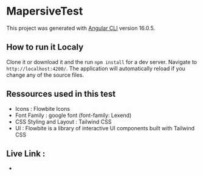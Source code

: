 # MapersiveTest

This project was generated with [Angular CLI](https://github.com/angular/angular-cli) version 16.0.5.

## How to run it Localy

Clone it or download it and the run `npm install` for a dev server. Navigate to `http://localhost:4200/`. The application will automatically reload if you change any of the source files.

## Ressources used in this test 
- Icons : Flowbite Icons
- Font Family :  google font (font-family: Lexend)
- CSS Styling and Layout : Tailwind CSS
- UI : Flowbite is a library of interactive UI components built with Tailwind CSS

## Live Link : 
- 